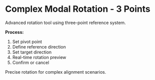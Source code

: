 # Complex Modal Rotation - 3 Points

Advanced rotation tool using three-point reference system.

**Process:**
1. Set pivot point
2. Define reference direction
3. Set target direction
4. Real-time rotation preview
5. Confirm or cancel

Precise rotation for complex alignment scenarios.